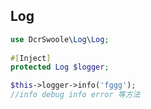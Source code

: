 
## Log

```php
use DcrSwoole\Log\Log;
   
#[Inject]
protected Log $logger;

$this->logger->info('fggg'); 
//info debug info error 等方法
```




